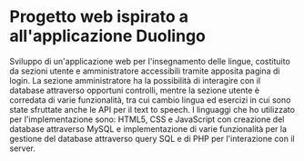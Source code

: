 # Progetto web ispirato a all'applicazione Duolingo 
Sviluppo di un'applicazione web per l'insegnamento delle lingue, costituito da sezioni utente e amministratore accessibili tramite apposita pagina di login. La sezione amministratore ha la possibilità di interagire con il database attraverso opportuni controlli, mentre la sezione utente è corredata di varie funzionalità, tra cui cambio lingua ed esercizi in cui sono state sfruttate anche le API per il text to speech. I linguaggi che ho utilizzato per l'implementazione sono: HTML5, CSS e JavaScript con creazione del database attraverso MySQL e implementazione di varie funzionalità per la gestione del database attraverso query SQL e di PHP per l'interazione con il server.
